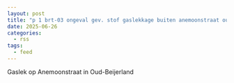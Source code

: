 ```yaml
---
layout: post
title: "p 1 brt-03 ongeval gev. stof gaslekkage buiten anemoonstraat oud-beijerland 189491 185431"
date: 2025-06-26
categories: 
  - rss
tags: 
  - feed
---
```


Gaslek op Anemoonstraat in Oud-Beijerland
